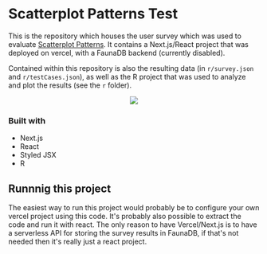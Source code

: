 # Scatterplot Patterns Test

This is the repository which houses the user survey which was used to evaluate [Scatterplot Patterns](https://github.com/galnegus/scatterplot-patterns). It contains a Next.js/React project that was deployed on vercel, with a FaunaDB backend (currently disabled).

Contained within this repository is also the resulting data (in `r/survey.json` and `r/testCases.json`), as well as the R project that was used to analyze and plot the results (see the `r` folder).

<div align="center">
  <kbd>
    <img src="https://user-images.githubusercontent.com/5460138/122098402-15c61100-ce11-11eb-8b9c-ab3770b75661.png" />
  </kbd>
</div>

### Built with

- Next.js
- React
- Styled JSX
- R

## Runnnig this project

The easiest way to run this project would probably be to configure your own vercel project using this code. It's probably also possible to extract the code and run it with react. The only reason to have Vercel/Next.js is to have a serverless API for storing the survey results in FaunaDB, if that's not needed then it's really just a react project.
